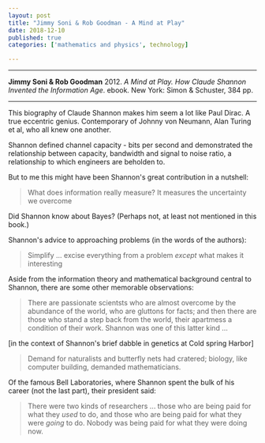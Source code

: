 ```yaml
---
layout: post
title: "Jimmy Soni & Rob Goodman - A Mind at Play"
date: 2018-12-10
published: true
categories: ['mathematics and physics', technology]

---
```



***
<b>Jimmy Soni & Rob Goodman</b> 2012. _A Mind at Play.  How Claude Shannon Invented the Information Age_. ebook. New York: Simon & Schuster, 384 pp.

***

<img align="right" src="https://d28hgpri8am2if.cloudfront.net/book_images/onix/cvr9781476766690/a-mind-at-play-9781476766690_lg.jpg" alt="">  

This biography of Claude Shannon makes him seem a lot like Paul Dirac.  A true eccentric genius.   Contemporary of Johnny von Neumann, Alan Turing et al, who all knew one another. 

Shannon defined channel capacity - bits per second and demonstrated the relationship between capacity, bandwidth and signal to noise ratio, a relationship to which engineers are beholden to. 

But to me this might have been Shannon's great contribution in a nutshell:
> What does information really measure? It measures the uncertainty we overcome

Did Shannon know about Bayes?  (Perhaps not, at least not mentioned in this book.)

Shannon's advice to approaching problems (in the words of the authors):
> Simplify ... excise everything from a problem _except_ what makes it interesting

Aside from the information theory and mathematical background central to Shannon, there are some other memorable observations:

> There are passionate scientsts who are almost overcome by the abundance of the world, who are gluttons for facts; and then there are those who stand a step back from the world, their apartmess a condition of their work.  Shannon was one of this latter kind ... 

 [in the context of Shannon's brief dabble in genetics at Cold spring Harbor] 
> Demand for naturalists and butterfly nets had cratered; biology, like computer building, demanded mathematicians.

Of the famous Bell Laboratories, where Shannon spent the bulk of his career (not the last part), their president said:
> There were two kinds of researchers ... those who are being paid for what they _used_ to do, and those who are being paid for what they were _going_ to do.  Nobody was being paid for what they were doing now.
